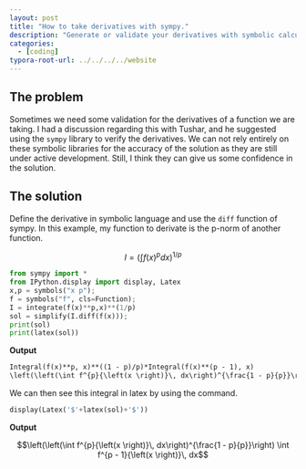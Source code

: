 ```yaml
---
layout: post
title: "How to take derivatives with sympy."
description: "Generate or validate your derivatives with symbolic calculation in python."
categories: 
  - [coding]
typora-root-url: ../../../../website
---
```


## The problem

Sometimes we need some validation for the derivatives of a function we are taking. I had a discussion regarding this with Tushar, and he suggested using the `sympy` library to verify the derivatives. We can not rely entirely on these symbolic libraries for the accuracy of the solution as they are still under active development. Still, I think they can give us some confidence in the solution.

## The solution

Define the derivative in symbolic language and use the `diff` function of sympy. In this example, my function to derivate is the p-norm of another function.

$$I = \left(\int{f(x)^p dx}\right)^{1/p}$$

```python
from sympy import *
from IPython.display import display, Latex
x,p = symbols("x p");
f = symbols("f", cls=Function);
I = integrate(f(x)**p,x)**(1/p)
sol = simplify(I.diff(f(x)));
print(sol)
print(latex(sol))
```
**Output** 

```mk
Integral(f(x)**p, x)**((1 - p)/p)*Integral(f(x)**(p - 1), x)
\left(\left(\int f^{p}{\left(x \right)}\, dx\right)^{\frac{1 - p}{p}}\right) \int f^{p - 1}{\left(x \right)}\, dx
```

We can then see this integral in latex by using the command.

```python
display(Latex('$'+latex(sol)+'$'))
```

**Output**

$$\left(\left(\int f^{p}{\left(x \right)}\, dx\right)^{\frac{1 - p}{p}}\right) \int f^{p - 1}{\left(x \right)}\, dx$$

